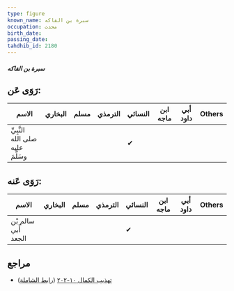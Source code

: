 ```yaml
---
type: figure
known_name: سبرة بن الفاكه
occupation: محدث
birth_date:
passing_date:
tahdhib_id: 2180
---
```

##### سبرة بن الفاكه

## رَوَى عَن:
| الاسم                             | البخاري | مسلم | الترمذي | النسائي | ابن ماجه | أبي داود | Others |
| --------------------------------- | ------- | ---- | ------- | ------- | -------- | -------- | ------ |
| النَّبِيِّ صلى الله عليه وسَلَّمَ |         |      |         | ✔       |          |          |        |
## رَوَى عَنه:
| الاسم               | البخاري | مسلم | الترمذي | النسائي | ابن ماجه | أبي داود | Others |
| ------------------- | ------- | ---- | ------- | ------- | -------- | -------- | ------ |
| سالم بْن أَبي الجعد |         |      |         | ✔       |          |          |        |
## مراجع
- [تهذيب الكمال ١٠-٢٠٢](obsidian://open?vault=Tahdhib-al-Kamal&file=Figures/٢١٨٠-سبرة%20بن%20الفاكه) ([رابط الشاملة](https://shamela.ws/book/3722/4974))